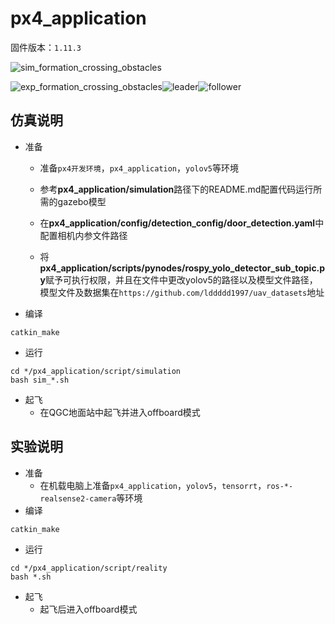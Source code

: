 # px4_application
固件版本：`1.11.3`

![sim_formation_crossing_obstacles](https://github.com/lddddd1997/Videos/blob/main/formation_crossing_obstacles/gazebo_simulation/formation_crossing_obstacles/sim_visual_form_4doors.gif)

![exp_formation_crossing_obstacles](https://github.com/lddddd1997/Videos/blob/main/formation_crossing_obstacles/flight_test/formation_crossing_obstacles/visual_form_crossing1.gif)![leader](https://github.com/lddddd1997/Videos/blob/main/formation_crossing_obstacles/flight_test/formation_crossing_obstacles/visual_form_crossing2.gif)![follower](https://github.com/lddddd1997/Videos/blob/main/formation_crossing_obstacles/flight_test/formation_crossing_obstacles/visual_form_crossing3.gif)

## 仿真说明
* 准备

  * 准备`px4开发环境`，`px4_application`，`yolov5`等环境

  * 参考**px4_application/simulation**路径下的README.md配置代码运行所需的gazebo模型
  * 在**px4_application/config/detection_config/door_detection.yaml**中配置相机内参文件路径
  * 将**px4_application/scripts/pynodes/rospy_yolo_detector_sub_topic.py**赋予可执行权限，并且在文件中更改yolov5的路径以及模型文件路径，模型文件及数据集在`https://github.com/lddddd1997/uav_datasets`地址

* 编译

```
catkin_make
```
* 运行

```
cd */px4_application/script/simulation
bash sim_*.sh
```
* 起飞
  * 在QGC地面站中起飞并进入offboard模式

## 实验说明
* 准备
  * 在机载电脑上准备`px4_application`，`yolov5`，`tensorrt`，`ros-*-realsense2-camera`等环境
* 编译

```
catkin_make
```
* 运行

```
cd */px4_application/script/reality
bash *.sh
```
* 起飞
  * 起飞后进入offboard模式